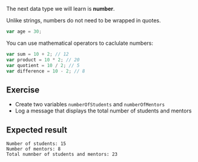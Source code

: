 The next data type we will learn is **number**.

Unlike strings, numbers do not need to be wrapped in quotes.

```js
var age = 30;
```

You can use mathematical operators to caclulate numbers:

```js
var sum = 10 + 2; // 12
var product = 10 * 2; // 20
var quotient = 10 / 2; // 5
var difference = 10 - 2; // 8
```

## Exercise

* Create two variables `numberOfStudents` and `numberOfMentors`
* Log a message that displays the total number of students and mentors

## Expected result

```
Number of students: 15
Number of mentors: 8
Total numnber of students and mentors: 23
```
